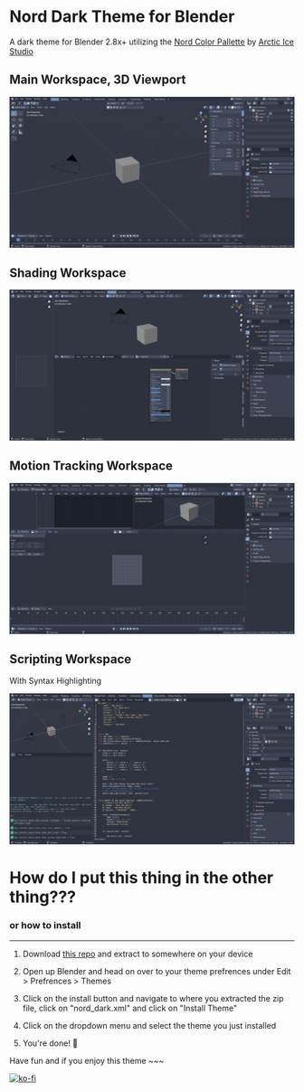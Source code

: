 # Nord Dark Theme for Blender

A dark theme for Blender 2.8x+ utilizing the [Nord Color Pallette](https://www.nordtheme.com/) by [Arctic Ice Studio](https://github.com/arcticicestudio)

## Main Workspace, 3D Viewport

![screenshot of the 3D viewport](screenshots\screen_main.webp)

## Shading Workspace

![screenshot of the shading workspace](screenshots\screen_shading.webp)

## Motion Tracking Workspace

![screenshot of the motion tracking workspace](screenshots\screen_motion_tracking_workspace.webp)


## Scripting Workspace

With Syntax Highlighting

![screenshot of the scripting workspace using the addon_add_object.py template](screenshots\screen_scripting_workspace.webp)

# How do I put this thing in the other thing???

### or how to install

___

1. Download [this repo](#) and extract to somewhere on your device

2. Open up Blender and head on over to your theme prefrences under Edit > Prefrences > Themes

3. Click on the install button and navigate to where you extracted the zip file, click on "nord_dark.xml" and click on "Install Theme"

4. Click on the dropdown menu and select the theme you just installed

5. You're done! 🥳

Have fun and if you enjoy this theme ~~~ 

[![ko-fi](https://ko-fi.com/img/githubbutton_sm.svg)](https://ko-fi.com/Z8Z31DUBF)
